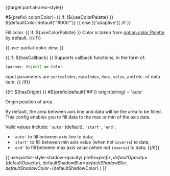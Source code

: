 {{target:partial-area-style}}

#${prefix} color(Color)={{ if: !${useColorPalatte} }} ${defaultColor|default('"#000"')} {{ else }}'adaptive'{{ /if }}

Fill color. {{ if: ${useColorPalatte} }} Color is taken from [option.color Palette](~color) by default. {{/if}}

{{ use: partial-color-desc }}

{{ if: ${hasCallback} }}
Supports callback functions, in the form of:
```js
(params: Object) => Color
```
Input parameters are `seriesIndex`, `dataIndex`, `data`, `value`, and etc. of data item.
{{ /if}}



{{if: ${hasOrigin} }}
#${prefix|default('##')} origin(string) = 'auto'

Origin position of area.

By default, the area between axis line and data will be the area to be filled. This config enables you to fill data to the max or min of the axis data.

Valid values include: `'auto'` (default), `'start'`, `'end'`.

- `'auto'` to fill between axis line to data;
- `'start'` to fill between min axis value (when not `inverse`) to data;
- `'end'` to fill between max axis value (when not `inverse`) to data;
{{/if}}



{{ use:partial-style-shadow-opacity(
    prefix=${prefix},
    defaultOpacity=${defaultOpacity},
    defaultShadowBlur=${defaultShadowBlur},
    defaultShadowColor=${defaultShadowColor}
) }}

